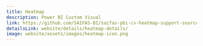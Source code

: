 ```yaml
---
title: Heatmap
description: Power BI Custom Visual
link: https://github.com/SAIFAS-BI/saifas-pbi-cv-heatmap-support-source/issues
detailsLink: website/details/heatmap-details/
image: website/assets/images/heatmap-icon.png
---
```

